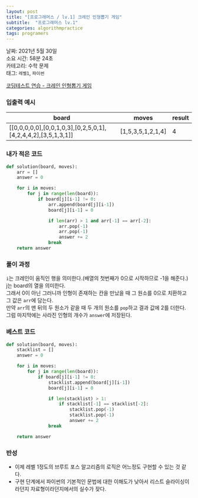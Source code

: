 ```yaml
---
layout: post
title: "[프로그래머스 / lv.1] 크레인 인형뽑기 게임"
subtitle:  "프로그래머스 lv.1"
categories: algorithmpractice
tags: programers
---
```


날짜: 2021년 5월 30일  
소요 시간: 58분 24초  
카테고리: 수학 문제  
태그: `레벨1`, `파이썬`  


[코딩테스트 연습 - 크레인 인형뽑기 게임](https://programmers.co.kr/learn/courses/30/lessons/64061)

### 입출력 예시  

|board|moves|result|
|---|---|---|
|[[0,0,0,0,0],[0,0,1,0,3],[0,2,5,0,1],[4,2,4,4,2],[3,5,1,3,1]]|[1,5,3,5,1,2,1,4]|4|  
  
  
### 내가 적은 코드

```python
def solution(board, moves):
    arr = []
    answer = 0

    for i in moves:
        for j in range(len(board)):
            if board[j][i-1] != 0:
                arr.append(board[j][i-1])
                board[j][i-1] = 0

                if len(arr) > 1 and arr[-1] == arr[-2]:
                    arr.pop(-1)
                    arr.pop(-1)
                    answer += 2
                break
    return answer
```

### 풀이 과정  
  
`i`는 크레인이 움직인 행을 의미한다.(배열의 첫번째가 0으로 시작하므로 -1을 해준다.)  
j는 board의 열을 의미한다.  
그래서 0이 아닌 그러니까 인형이 존재하는 칸을 만났을 때 그 원소를 0으로 치환하고 그 값은 `arr`에 담는다.  
만약 `arr`의 맨 뒤의 두 원소가 같을 때 두 개의 원소를 `pop`하고 결과 값에 2를 더한다.  
그럼 마지막에는 사라진 인형의 개수가 `answer`에 저장된다.
  
### 베스트 코드

```python
def solution(board, moves):
    stacklist = []
    answer = 0

    for i in moves:
        for j in range(len(board)):
            if board[j][i-1] != 0:
                stacklist.append(board[j][i-1])
                board[j][i-1] = 0

                if len(stacklist) > 1:
                    if stacklist[-1] == stacklist[-2]:
                        stacklist.pop(-1)
                        stacklist.pop(-1)
                        answer += 2     
                break

    return answer
```

### 반성

- 이제 레벨 1정도의 브루트 포스 알고리즘의 로직은 어느정도 구현할 수 있는 것 같다.
- 구현 단계에서 파이썬의 기본적인 문법에 대한 이해도가 낮아서 리스트 슬라이싱이라던지 자료형이라던지에서의 실수가 잦다.
  


